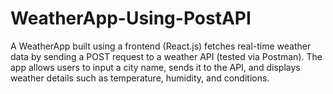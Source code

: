 # WeatherApp-Using-PostAPI
A WeatherApp built using a frontend (React.js) fetches real-time weather data by sending a POST request to a weather API (tested via Postman). The app allows users to input a city name, sends it to the API, and displays weather details such as temperature, humidity, and conditions.
